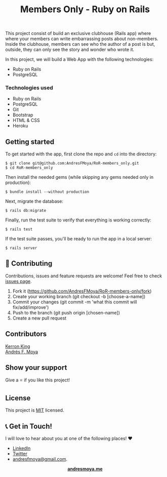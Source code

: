 <p>
  <h1 align="center">Members Only - Ruby on Rails</h1>
</p><br>

This project consist of build an exclusive clubhouse (Rails app) where where your members can write embarrassing posts about non-members. Inside the clubhouse, members can see who the author of a post is but, outside, they can only see the story and wonder who wrote it.

In this project, we will build a Web App with the following technologies:
  - Ruby on Rails
  - PostgreSQL
  
### Technologies used
  
  - Ruby on Rails
  - PostgreSQL
  - Git
  - Bootstrap
  - HTML & CSS
  - Heroku
  
## Getting started
  
  To get started with the app, first clone the repo and `cd` into the directory:
  
  ```
  $ git clone git@github.com:AndresFMoya/RoR-members_only.git
  $ cd RoR-members_only
  ```
  
  Then install the needed gems (while skipping any gems needed only in production):
  
  ```
  $ bundle install --without production
  ```
  
  Next, migrate the database:
  
  ```
  $ rails db:migrate
  ```
  
  Finally, run the test suite to verify that everything is working correctly:
  
  ```
  $ rails test
  ```
  
  If the test suite passes, you'll be ready to run the app in a local server:
  
  ```
  $ rails server
  ```
## 🤝 Contributing

Contributions, issues and feature requests are welcome! Feel free to check [issues page](https://github.com/AndresFMoya/RoR-members-only/issues).

1. Fork it (https://github.com/AndresFMoya/RoR-members-only/fork)
2. Create your working branch (git checkout -b [choose-a-name])
3. Commit your changes (git commit -m 'what this commit will fix/add/improve')
4. Push to the branch (git push origin [chosen-name])
5. Create a new pull request

## Contributors
[Kerron King](https://github.com/KerronKing)  
[Andrés F. Moya](https://github.com/AndresFMoya)

## Show your support

Give a ⭐️ if you like this project!

## License

This project is [MIT](https://github.com/AndresFMoya/RoR-members-only/blob/develop/LICENSE) licensed.

## 📞 Get in Touch!
I will love to hear about you at one of the following places! :heart:

- [LinkedIn](https://www.linkedin.com/in/andres-f-moya/)
- [Twitter](https://www.twitter.com/andmedev/) 
- <andresfmoya@gmail.com>.

<p align="center">
  <strong>
    <a href="https://andresmoya.me">andresmoya.me</a>
</strong>
</p>
